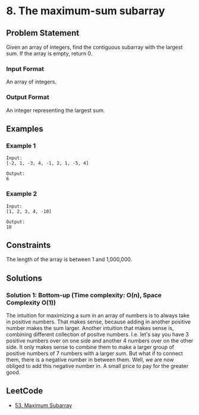 # 8. The maximum-sum subarray
## Problem Statement
Given an array of integers, find the contiguous subarray with the largest sum. If the array is empty, return 0.

### Input Format
An array of integers.

### Output Format
An integer representing the largest sum.

## Examples
### Example 1
```
Input:
[-2, 1, -3, 4, -1, 2, 1, -5, 4]

Output:
6
```

### Example 2
```
Input:
[1, 2, 3, 4, -10]

Output:
10
```

## Constraints
The length of the array is between 1 and 1,000,000.

## Solutions
### Solution 1: Bottom-up (Time complexity: O(n), Space Complexity O(1))
The intuition for maximizing a sum in an array of numbers is to always take in positive numbers. That makes sense, because adding in another positive number makes the sum larger. Another intuition that makes sense is, combining different collection of positve numbers. I.e. let's say you have 3 positive numbers over on one side and another 4 numbers over on the other side. It only makes sense to combine them to make a larger group of positive numbers of 7 numbers with a larger sum. But what if to connect them, there is a negative number in between them. Well, we are now obliged to add this negative number in. A small price to pay for the greater good.

## LeetCode
- [53. Maximum Subarray](https://leetcode.com/problems/maximum-subarray/)